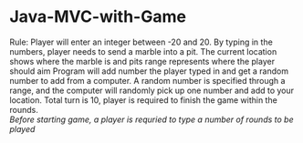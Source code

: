 # Java-MVC-with-Game

Rule: Player will enter an integer between -20 and 20. 
      By typing in the numbers, player needs to send a marble into a pit.
      The current location shows where the marble is and pits range represents where the player should aim
      Program will add number the player typed in and get a random number to add from a computer.
      A random number is specified through a range, and the computer will randomly pick up one number and add to your location.
      Total turn is 10, player is required to finish the game within the rounds.
      <br />*Before starting game, a player is requried to type a number of rounds to be played*
